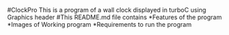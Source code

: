 #ClockPro
This is a program of a wall clock displayed in turboC using Graphics header
#This README.md file contains 
*Features of the program
*Images of Working program 
*Requirements to run the program
